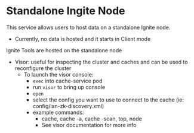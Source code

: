 # Standalone Ingite Node

This service allows users to host data on a standalone Ignite node.
* Currently, no data is hosted and it starts in Client mode

Ignite Tools are hosted on the standalone node
* Visor: useful for inspecting the cluster and caches and can be used to reconfigure the cluster
    * To launch the visor console:
        * ```exec``` into cache-service pod
        * run ```visor``` to bring up console
        * ```open```
        * select the config you want to use to connect to the cache (ie: config/ian-zk-discovery.xml)
        * example commands:
            * cache, cache -a, cache -scan, top, node
            * See visor documentation for more info
          
            
